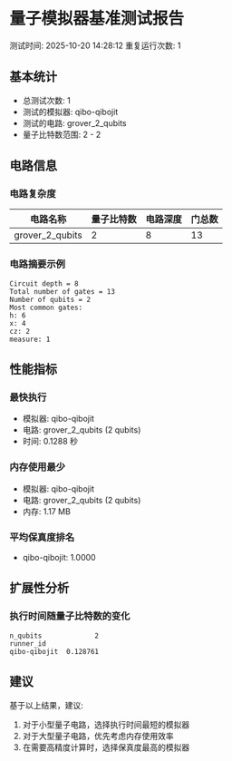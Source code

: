 # 量子模拟器基准测试报告

测试时间: 2025-10-20 14:28:12
重复运行次数: 1

## 基本统计

- 总测试次数: 1
- 测试的模拟器: qibo-qibojit
- 测试的电路: grover_2_qubits
- 量子比特数范围: 2 - 2

## 电路信息

### 电路复杂度

| 电路名称 | 量子比特数 | 电路深度 | 门总数 |
|---------|-----------|---------|--------|
| grover_2_qubits | 2 | 8 | 13 |

### 电路摘要示例

```
Circuit depth = 8
Total number of gates = 13
Number of qubits = 2
Most common gates:
h: 6
x: 4
cz: 2
measure: 1
```

## 性能指标

### 最快执行
- 模拟器: qibo-qibojit
- 电路: grover_2_qubits (2 qubits)
- 时间: 0.1288 秒

### 内存使用最少
- 模拟器: qibo-qibojit
- 电路: grover_2_qubits (2 qubits)
- 内存: 1.17 MB

### 平均保真度排名
- qibo-qibojit: 1.0000

## 扩展性分析

### 执行时间随量子比特数的变化
```
n_qubits             2
runner_id             
qibo-qibojit  0.128761
```

## 建议

基于以上结果，建议:
1. 对于小型量子电路，选择执行时间最短的模拟器
2. 对于大型量子电路，优先考虑内存使用效率
3. 在需要高精度计算时，选择保真度最高的模拟器

